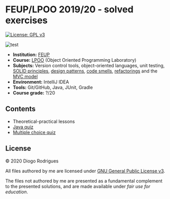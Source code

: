 # FEUP/LPOO 2019/20 - solved exercises

[![License: GPL v3](https://img.shields.io/badge/License-GPLv3-blue.svg)](https://www.gnu.org/licenses/gpl-3.0)

![test](https://github.com/dmfrodrigues/feup-lpoo-ex/workflows/test/badge.svg)

- **Institution:** [FEUP](https://sigarra.up.pt/feup/en/web_page.Inicial)
- **Course:** [LPOO](https://sigarra.up.pt/feup/en/ucurr_geral.ficha_uc_view?pv_ocorrencia_id=436442) (Object Oriented Programming Laboratory)
- **Subjects:** Version control tools, object-oriented languages, unit testing, [SOLID principles](https://en.wikipedia.org/wiki/SOLID), [design patterns](https://refactoring.guru/design-patterns/what-is-pattern), [code smells](https://refactoring.guru/refactoring/smells), [refactorings](https://refactoring.guru/refactoring/what-is-refactoring) and the [MVC model](https://en.wikipedia.org/wiki/Model%E2%80%93view%E2%80%93controller)
- **Environment:** IntelliJ IDEA
- **Tools:** Git/GitHub, Java, JUnit, Gradle
- **Course grade:** ?/20

## Contents

- Theoretical-practical lessons
- [Java quiz](exam/java)
- [Multiple choice quiz](exam/teor) 

## License

© 2020 Diogo Rodrigues

All files authored by me are licensed under [GNU General Public License v3](LICENSE).

The files not authored by me are presented as a fundamental complement to the presented solutions, and are made available under *fair use for education*.
